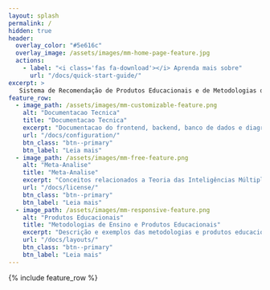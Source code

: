 ```yaml
---
layout: splash
permalink: /
hidden: true
header:
  overlay_color: "#5e616c"
  overlay_image: /assets/images/mm-home-page-feature.jpg
  actions:
    - label: "<i class='fas fa-download'></i> Aprenda mais sobre"
      url: "/docs/quick-start-guide/"
excerpt: >
   Sistema de Recomendação de Produtos Educacionais e de Metodologias de Ensino por meio de Meta-Analise e Aprendizagem Baseada em Evidencias.<br />
feature_row:
  - image_path: /assets/images/mm-customizable-feature.png
    alt: "Documentacao Tecnica"
    title: "Documentacao Tecnica"
    excerpt: "Documentacao do frontend, backend, banco de dados e diagramas do projeto."
    url: "/docs/configuration/"
    btn_class: "btn--primary"
    btn_label: "Leia mais"
  - image_path: /assets/images/mm-free-feature.png
    alt: "Meta-Analise"
    title: "Meta-Analise"
    excerpt: "Conceitos relacionados a Teoria das Inteligências Múltiplas de Gardner e Estilos de Aprendizagem de Honey-Alonso"
    url: "/docs/license/"
    btn_class: "btn--primary"
    btn_label: "Leia mais"
  - image_path: /assets/images/mm-responsive-feature.png
    alt: "Produtos Educacionais"
    title: "Metodologias de Ensino e Produtos Educacionais"
    excerpt: "Descrição e exemplos das metodologias e produtos educacionais recomendados pelo projeto."
    url: "/docs/layouts/"
    btn_class: "btn--primary"
    btn_label: "Leia mais"      
---
```


{% include feature_row %}
